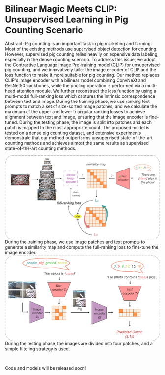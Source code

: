 # Bilinear Magic Meets CLIP: Unsupervised Learning in Pig Counting Scenario

Abstract: Pig counting is an important task in pig marketing and farming. Most of the existing methods use supervised object detection for counting. 
However, supervised pig counting relies heavily on expensive data labeling, especially in the dense counting scenario. 
To address this issue, we adopt the Contrastive Language Image Pre-training model (CLIP) for unsupervised pig counting, and we innovatively tailor the image encoder of CLIP and the loss function to make it more suitable for pig counting. Our method replaces CLIP's image encoder with a bilinear model combining ConvNeXt and ResNet50 backbones, while the pooling operation is performed via a multi-head attention module. We further reconstruct the loss function by using a multi-modal full-ranking loss which captures the intrinsic correspondence between text and image. During the training phase, we use ranking text prompts to match a set of size-sorted image patches, and we calculate the maximum of the upper and lower triangular ranking losses to achieve alignment between text and image, ensuring that the image encoder is fine-tuned. During the testing phase, the image is split into patches and each patch is mapped to the most appropriate count. The proposed model is tested on a dense pig counting dataset, and extensive experiments demonstrate that our method outperforms unsupervised state-of-the-art counting methods and achieves almost the same results as supervised state-of-the-art counting methods.

<p>
  <img src="docs/train.png" align="middle" />
  <br/>
  During the training phase, we use image patches and text prompts to generate a similarity map and compute the full-ranking loss to fine-tune the image encoder.
  <br/>
  <img src="docs/test.png" align="middle" />
  <br/>
  During the testing phase, the images are divided into four patches, and a simple filtering strategy is used.
</p>

<br/>

Code and models will be released soon!

